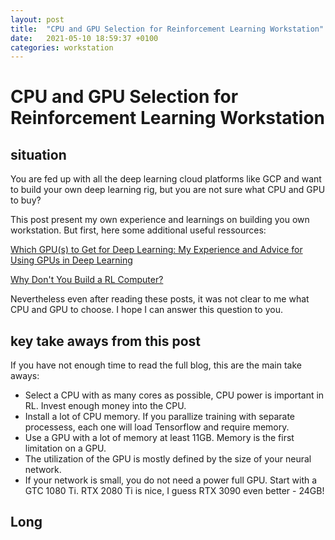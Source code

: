 ```yaml
---
layout: post
title:  "CPU and GPU Selection for Reinforcement Learning Workstation"
date:   2021-05-10 18:59:37 +0100
categories: workstation
---
```


# CPU and GPU Selection for Reinforcement Learning Workstation

## situation

You are fed up with all the deep learning cloud platforms like GCP and want to build your own deep learning rig, but you are not sure what CPU and GPU to buy? 

This post present my own experience and learnings on building you own workstation. But first, here some additional useful ressources:

[Which GPU(s) to Get for Deep Learning: My Experience and Advice for Using GPUs in Deep Learning](https://timdettmers.com/2020/09/07/which-gpu-for-deep-learning/)

[Why Don't You Build a RL Computer?](https://rivesunder.gitlab.io/rl/2020/04/04/build_a_rl_pc_1.html)

Nevertheless even after reading these posts, it was not clear to me what CPU and GPU to choose. I hope I can answer this question to you.

## key take aways from this post

If you have not enough time to read the full blog, this are the main take aways:

* Select a CPU with as many cores as possible, CPU power is important in RL. Invest enough money into the CPU.
* Install a lot of CPU memory. If you parallize training with separate processess, each one will load Tensorflow and require memory.
* Use a GPU with a lot of memory at least 11GB. Memory is the first limitation on a GPU.
* The utilization of the GPU is mostly defined by the size of your neural network.
* If your network is small, you do not need a power full GPU. Start with a GTC 1080 Ti. RTX 2080 Ti is nice, I guess RTX 3090 even better - 24GB!

## Long 
